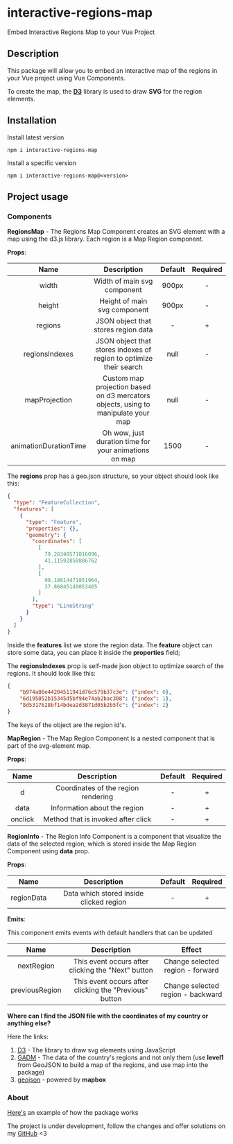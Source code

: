 # interactive-regions-map

Embed Interactive Regions Map to your Vue Project

## Description

This package will allow you to embed an interactive map of the regions in your Vue project
using Vue Components.

To create the map, the <a href="https://d3js.org/"><b>D3</b></a> 
library is used to draw <b>SVG</b> for the region elements.

## Installation

Install latest version
```shell
npm i interactive-regions-map
```

Install a specific version
```shell
npm i interactive-regions-map@<version>
```

## Project usage

### Components

<b>RegionsMap</b> - The Regions Map Component creates an SVG element with a map using the d3.js library. 
Each region is a Map Region component.

<b>Props</b>:

| Name | Description | Default | Required |
|:---:|:---:|:---:|:---:|
| width | Width of main svg component | 900px | - |
| height | Height of main svg component | 900px | - |
| regions | JSON object that stores region data | - | + |
| regionsIndexes | JSON object that stores indexes of region to optimize their search | null | - |
| mapProjection | Custom map projection based on d3 mercators objects, using to manipulate your map | null | - |
| animationDurationTime | Oh wow, just duration time for your animations on map | 1500 | - |

The <b>regions</b> prop has a geo.json structure, so your object should look like this:
```json
{
  "type": "FeatureCollection",
  "features": [
    {
      "type": "Feature",
      "properties": {},
      "geometry": {
        "coordinates": [
          [
            79.28348571016096,
            41.11592858806762
          ],
          [
            99.18614471851964,
            37.86845149053465
          ]
        ],
        "type": "LineString"
      }
    }
  ]
}
```
Inside the <b>features</b> list we store the region data. 
The <b>feature</b> object can store some data, you can place it inside the <b>properties</b> field;

The <b>regionsIndexes</b> prop is self-made json object to optimize search of the regions.
It should look like this:

```json
{
    "b974a86e44204511941d76c579b37c3e": {"index": 0},
    "6d195052b15345d5bf94e74ab2bac308": {"index": 1}, 
    "8d5317628bf14bdea2d3871d05b2b5fc": {"index": 2}
}
```

The keys of the object are the region id's.


<b>MapRegion</b> - The Map Region Component is a nested component that is part of the svg-element map.

<b>Props</b>:

| Name | Description | Default | Required |
|:---:|:---:|:---:|:---:|
| d | Coordinates of the region rendering | - | + |
| data | Information about the region | - | + |
| onclick | Method that is invoked after click | - | + |

<b>RegionInfo</b> - The Region Info Component is a component that visualize the data of the selected region,
which is stored inside the Map Region Component using <b>data</b> prop.

<b>Props</b>:

| Name | Description | Default | Required |
|:---:|:---:|:---:|:---:|
| regionData | Data which stored inside clicked region | - | + |

<b>Emits</b>:

This component emits events with default handlers that can be updated

| Name | Description | Effect |
|:---:|:---:|:---:|
| nextRegion | This event occurs after clicking the "Next" button | Change selected region - forward |
| previousRegion | This event occurs after clicking the "Previous" button | Change selected region - backward |
 

<b>Where can I find the JSON file with the coordinates of my country or anything else?</b>

Here the links:

1. <a href="https://d3js.org/">D3</a> - The library to draw svg elements using JavaScript
2. <a href="https://gadm.org/download_country.html">GADM</a> - The data of the country's regions and not only them 
(use <b>level1</b> from GeoJSON to build a map of the regions, and use map into the package)
3. <a href="https://geojson.io/#map=2/0/20">geojson</a> - powered by <b>mapbox</b>



### About

<a href="https://interactive-regions-map.netlify.app">Here's</a> 
an example of how the package works

The project is under development, follow the changes and offer solutions on my 
<a href="https://github.com/KOVALSKl/interactive-regions-map.git">GitHub</a> <3

